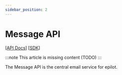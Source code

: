 ```yaml
---
sidebar_position: 2
---
```


# Message API

[[API Docs](/api/message)]
[[SDK](https://www.npmjs.com/package/@epilot/message-client)]

:::note
This article is missing content (TODO)
:::

The Message API is the central email service for epilot.
